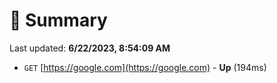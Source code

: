 # 📖 Summary
Last updated: **6/22/2023, 8:54:09 AM**

- `GET` [https://google.com](https://google.com) - **Up** (194ms)
